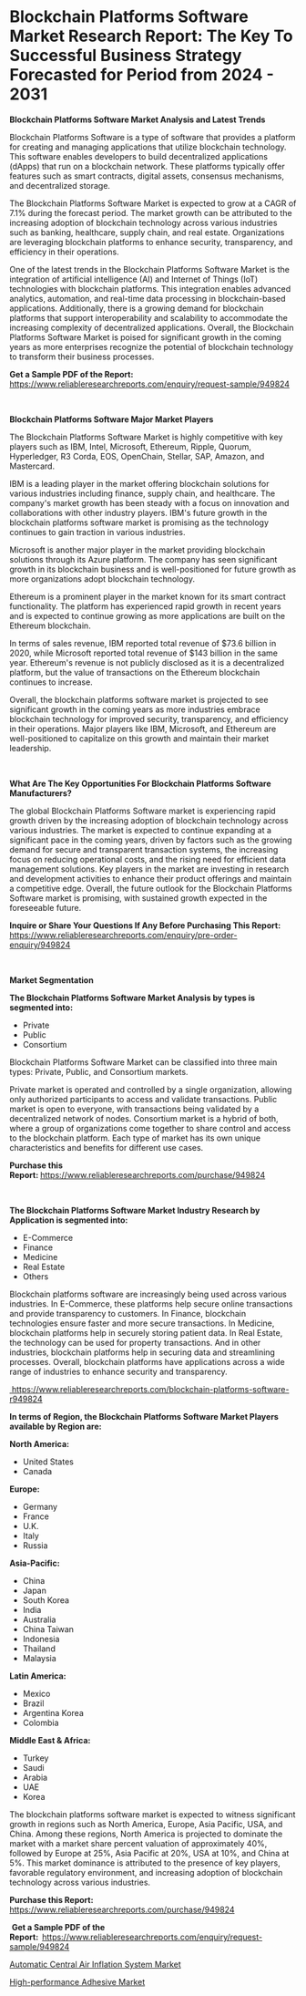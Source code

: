 <p><h1>Blockchain Platforms Software Market Research Report: The Key To Successful Business Strategy Forecasted for Period from 2024 - 2031</h1></p><p><strong>Blockchain Platforms Software Market Analysis and Latest Trends</strong></p>
<p><p>Blockchain Platforms Software is a type of software that provides a platform for creating and managing applications that utilize blockchain technology. This software enables developers to build decentralized applications (dApps) that run on a blockchain network. These platforms typically offer features such as smart contracts, digital assets, consensus mechanisms, and decentralized storage.</p><p>The Blockchain Platforms Software Market is expected to grow at a CAGR of 7.1% during the forecast period. The market growth can be attributed to the increasing adoption of blockchain technology across various industries such as banking, healthcare, supply chain, and real estate. Organizations are leveraging blockchain platforms to enhance security, transparency, and efficiency in their operations.</p><p>One of the latest trends in the Blockchain Platforms Software Market is the integration of artificial intelligence (AI) and Internet of Things (IoT) technologies with blockchain platforms. This integration enables advanced analytics, automation, and real-time data processing in blockchain-based applications. Additionally, there is a growing demand for blockchain platforms that support interoperability and scalability to accommodate the increasing complexity of decentralized applications. Overall, the Blockchain Platforms Software Market is poised for significant growth in the coming years as more enterprises recognize the potential of blockchain technology to transform their business processes.</p></p>
<p><strong>Get a Sample PDF of the Report:&nbsp;</strong> <a href="https://www.reliableresearchreports.com/enquiry/request-sample/949824">https://www.reliableresearchreports.com/enquiry/request-sample/949824</a></p>
<p>&nbsp;</p>
<p><strong>Blockchain Platforms Software Major Market Players</strong></p>
<p><p>The Blockchain Platforms Software Market is highly competitive with key players such as IBM, Intel, Microsoft, Ethereum, Ripple, Quorum, Hyperledger, R3 Corda, EOS, OpenChain, Stellar, SAP, Amazon, and Mastercard. </p><p>IBM is a leading player in the market offering blockchain solutions for various industries including finance, supply chain, and healthcare. The company's market growth has been steady with a focus on innovation and collaborations with other industry players. IBM's future growth in the blockchain platforms software market is promising as the technology continues to gain traction in various industries.</p><p>Microsoft is another major player in the market providing blockchain solutions through its Azure platform. The company has seen significant growth in its blockchain business and is well-positioned for future growth as more organizations adopt blockchain technology.</p><p>Ethereum is a prominent player in the market known for its smart contract functionality. The platform has experienced rapid growth in recent years and is expected to continue growing as more applications are built on the Ethereum blockchain.</p><p>In terms of sales revenue, IBM reported total revenue of $73.6 billion in 2020, while Microsoft reported total revenue of $143 billion in the same year. Ethereum's revenue is not publicly disclosed as it is a decentralized platform, but the value of transactions on the Ethereum blockchain continues to increase.</p><p>Overall, the blockchain platforms software market is projected to see significant growth in the coming years as more industries embrace blockchain technology for improved security, transparency, and efficiency in their operations. Major players like IBM, Microsoft, and Ethereum are well-positioned to capitalize on this growth and maintain their market leadership.</p></p>
<p>&nbsp;</p>
<p><strong>What Are The Key Opportunities For Blockchain Platforms Software Manufacturers?</strong></p>
<p><p>The global Blockchain Platforms Software market is experiencing rapid growth driven by the increasing adoption of blockchain technology across various industries. The market is expected to continue expanding at a significant pace in the coming years, driven by factors such as the growing demand for secure and transparent transaction systems, the increasing focus on reducing operational costs, and the rising need for efficient data management solutions. Key players in the market are investing in research and development activities to enhance their product offerings and maintain a competitive edge. Overall, the future outlook for the Blockchain Platforms Software market is promising, with sustained growth expected in the foreseeable future.</p></p>
<p><strong>Inquire or Share Your Questions If Any Before Purchasing This Report:</strong> <a href="https://www.reliableresearchreports.com/enquiry/pre-order-enquiry/949824">https://www.reliableresearchreports.com/enquiry/pre-order-enquiry/949824</a></p>
<p>&nbsp;</p>
<p><strong>Market Segmentation</strong></p>
<p><strong>The Blockchain Platforms Software Market Analysis by types is segmented into:</strong></p>
<p><ul><li>Private</li><li>Public</li><li>Consortium</li></ul></p>
<p><p>Blockchain Platforms Software Market can be classified into three main types: Private, Public, and Consortium markets. </p><p>Private market is operated and controlled by a single organization, allowing only authorized participants to access and validate transactions. Public market is open to everyone, with transactions being validated by a decentralized network of nodes. Consortium market is a hybrid of both, where a group of organizations come together to share control and access to the blockchain platform. Each type of market has its own unique characteristics and benefits for different use cases.</p></p>
<p><strong>Purchase this Report:&nbsp;</strong><a href="https://www.reliableresearchreports.com/purchase/949824">https://www.reliableresearchreports.com/purchase/949824</a></p>
<p>&nbsp;</p>
<p><strong>The Blockchain Platforms Software Market Industry Research by Application is segmented into:</strong></p>
<p><ul><li>E-Commerce</li><li>Finance</li><li>Medicine</li><li>Real Estate</li><li>Others</li></ul></p>
<p><p>Blockchain platforms software are increasingly being used across various industries. In E-Commerce, these platforms help secure online transactions and provide transparency to customers. In Finance, blockchain technologies ensure faster and more secure transactions. In Medicine, blockchain platforms help in securely storing patient data. In Real Estate, the technology can be used for property transactions. And in other industries, blockchain platforms help in securing data and streamlining processes. Overall, blockchain platforms have applications across a wide range of industries to enhance security and transparency.</p></p>
<p><a href="https://www.reliableresearchreports.com/blockchain-platforms-software-r949824">&nbsp;https://www.reliableresearchreports.com/blockchain-platforms-software-r949824</a></p>
<p><strong>In terms of Region, the Blockchain Platforms Software Market Players available by Region are:</strong></p>
<p>
    <p> <strong> North America: </strong>
        <ul>
            <li>United States</li>
            <li>Canada</li>
        </ul>
        </p> 
    <p> <strong> Europe: </strong>
        <ul>
            <li>Germany</li>
            <li>France</li>
            <li>U.K.</li>
            <li>Italy</li>
            <li>Russia</li>
        </ul>
        </p> 
    <p> <strong> Asia-Pacific: </strong>
        <ul>
            <li>China</li>
            <li>Japan</li>
            <li>South Korea</li>
            <li>India</li>
            <li>Australia</li>
            <li>China Taiwan</li>
            <li>Indonesia</li>
            <li>Thailand</li>
            <li>Malaysia</li>
        </ul>
        </p> 
    <p> <strong> Latin America: </strong>
        <ul>
            <li>Mexico</li>
            <li>Brazil</li>
            <li>Argentina Korea</li>
            <li>Colombia</li>
        </ul>
        </p> 
    <p> <strong> Middle East & Africa: </strong>
        <ul>
            <li>Turkey</li>
            <li>Saudi</li>
            <li>Arabia</li>
            <li>UAE</li>
            <li>Korea</li>
        </ul>
    </p>
    </p>
<p><p>The blockchain platforms software market is expected to witness significant growth in regions such as North America, Europe, Asia Pacific, USA, and China. Among these regions, North America is projected to dominate the market with a market share percent valuation of approximately 40%, followed by Europe at 25%, Asia Pacific at 20%, USA at 10%, and China at 5%. This market dominance is attributed to the presence of key players, favorable regulatory environment, and increasing adoption of blockchain technology across various industries.</p></p>
<p><strong>Purchase this Report: </strong><a href="https://www.reliableresearchreports.com/purchase/949824">https://www.reliableresearchreports.com/purchase/949824</a></p>
<p>&nbsp;<strong>Get a Sample PDF of the Report:&nbsp;&nbsp;</strong><a href="https://www.reliableresearchreports.com/enquiry/request-sample/949824">https://www.reliableresearchreports.com/enquiry/request-sample/949824</a></p>
<p><strong></strong></p>
<p><p><a href="https://view.publitas.com/reportprime-1/automatic-central-air-inflation-system-market-comprehensive-assessment-by-type-application-and-geography/">Automatic Central Air Inflation System Market</a></p><p><a href="https://meowing-lemming-dd3.notion.site/High-performance-Adhesive-Market-Analysis-and-Sze-Forecasted-for-period-from-2024-to-2031-b2f06a5e1766479e8a25c38577b90dbb">High-performance Adhesive Market</a></p></p>